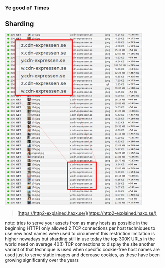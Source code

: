 ### Ye good ol' Times <!-- .element: class="section-title" -->

## Sharding

![sharding](/resources/sharding.png)
> [https://http2-explained.haxx.se/](https://http2-explained.haxx.se/)


note:
    tries to serve your assets from as many hosts as possible
    in the beginning HTTP1 only allowed 2 TCP connections per host
    techniques to use new host names were used to circumvent this restriction
    limitation is higher nowadays but sharding still in use
    today the top 300K URLs in the world need on average 40(!) TCP connections to display the site
    another variant of that technique is used when specific cookie-free host names are used just to serve static images and decrease cookies, as these have been growing significantly over the years

